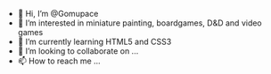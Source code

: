 - 👋 Hi, I’m @Gomupace
- 👀 I’m interested in miniature painting, boardgames, D&D and video games
- 🌱 I’m currently learning HTML5 and CSS3
- 💞️ I’m looking to collaborate on ...
- 📫 How to reach me ...

<!---
Gomupace/Gomupace is a ✨ special ✨ repository because its `README.md` (this file) appears on your GitHub profile.
You can click the Preview link to take a look at your changes.
--->
